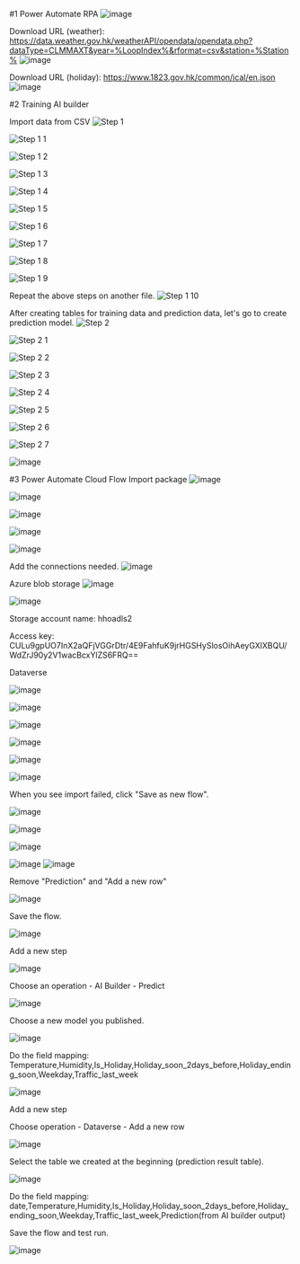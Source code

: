 #1 Power Automate RPA
![image](https://user-images.githubusercontent.com/50817966/227774884-39157ec0-c625-4214-af33-ce8c0bcb699a.png)

Download URL (weather): https://data.weather.gov.hk/weatherAPI/opendata/opendata.php?dataType=CLMMAXT&year=%LoopIndex%&rformat=csv&station=%Station%
![image](https://user-images.githubusercontent.com/50817966/227776113-5388a11c-ba28-41a1-ab58-d015ef91d0bc.png)

Download URL (holiday): https://www.1823.gov.hk/common/ical/en.json
![image](https://user-images.githubusercontent.com/50817966/227775014-ea2d69f7-330c-4bc3-bb6b-c171d8dcfec4.png)

#2 Training AI builder

Import data from CSV
![Step 1](https://user-images.githubusercontent.com/50817966/227844722-ad9e5ac6-579c-44a5-8552-b8c028c0d865.png)

![Step 1 1](https://user-images.githubusercontent.com/50817966/227844793-15a3bbd1-75ff-47f3-8b9e-c6dab20e3baf.png)

![Step 1 2](https://user-images.githubusercontent.com/50817966/227844810-b9c11429-9be5-4248-bb39-18256ec94889.png)

![Step 1 3](https://user-images.githubusercontent.com/50817966/227844822-6a65f7e8-b50d-4409-9ee9-96e8a64caebb.png)

![Step 1 4](https://user-images.githubusercontent.com/50817966/227844841-74d4f952-9c5c-46cf-98bd-1a70118636b0.png)

![Step 1 5](https://user-images.githubusercontent.com/50817966/227844856-bed2cc13-da56-4034-bac4-c2703a7f356b.png)

![Step 1 6](https://user-images.githubusercontent.com/50817966/227844865-6c2b718c-df1b-492d-9bac-eaf5d4a42192.png)

![Step 1 7](https://user-images.githubusercontent.com/50817966/227844883-4d354015-2927-41bc-830a-948359bdc44d.png)

![Step 1 8](https://user-images.githubusercontent.com/50817966/227844899-6908c8ef-6376-4788-ac9e-aae0a47bb5a5.png)

![Step 1 9](https://user-images.githubusercontent.com/50817966/227844904-a9ed9154-5277-4d07-b111-d523383c337b.png)

Repeat the above steps on another file.
![Step 1 10](https://user-images.githubusercontent.com/50817966/227844916-fcb18cc5-f764-4738-9448-1692814f91f2.png)

After creating tables for training data and prediction data, let's go to create prediction model.
![Step 2](https://user-images.githubusercontent.com/50817966/227847437-06bc948e-da11-4ee1-99a7-4cbaa94cc323.png)

![Step 2 1](https://user-images.githubusercontent.com/50817966/227847465-9eeadbee-2120-4236-83fb-c54a74587fba.png)

![Step 2 2](https://user-images.githubusercontent.com/50817966/227847482-3d2e7d9e-8bef-4d5a-ac96-5bc93c891838.png)

![Step 2 3](https://user-images.githubusercontent.com/50817966/227847497-f12128ff-16b1-4993-868b-b16c5b868590.png)

![Step 2 4](https://user-images.githubusercontent.com/50817966/227847506-634b7bcb-cc74-4679-a73a-055d14921dc1.png)

![Step 2 5](https://user-images.githubusercontent.com/50817966/227847515-f95ac697-4dad-497b-b588-ed6b78bc955e.png)

![Step 2 6](https://user-images.githubusercontent.com/50817966/227847529-55db4cbf-ade9-4682-a684-21f95e2d97cc.png)

![Step 2 7](https://user-images.githubusercontent.com/50817966/227847542-0db289f9-84a4-425b-a8d4-55d04b72554e.png)

![image](https://user-images.githubusercontent.com/50817966/227853581-2c306d73-7957-46b8-8ba9-41030dbfd1ca.png)


#3 Power Automate Cloud Flow
Import package
![image](https://user-images.githubusercontent.com/50817966/227775312-860d89b0-2c66-4334-b0b5-51cb2939297f.png)

![image](https://user-images.githubusercontent.com/50817966/227853900-81592d8b-1e99-4454-b0a0-2777445c5be8.png)

![image](https://user-images.githubusercontent.com/50817966/227848578-60928a42-e857-4460-b6e8-d515b00dbf8a.png)

![image](https://user-images.githubusercontent.com/50817966/227848351-05bada7f-f3ea-4639-9825-a9cb239727ae.png)

![image](https://user-images.githubusercontent.com/50817966/227848746-f94758db-cd6e-44bd-af76-23af66670196.png)


Add the connections needed.
![image](https://user-images.githubusercontent.com/50817966/227848960-931d19ae-9c16-4f84-afa0-f3d59c274fc7.png)

Azure blob storage
![image](https://user-images.githubusercontent.com/50817966/227849065-a486f147-70ea-493e-a1ad-c5876ebbbd1d.png)

![image](https://user-images.githubusercontent.com/50817966/227775398-dfd0383e-3deb-4c60-9299-ebbfb43efc08.png)

Storage account name: hhoadls2

Access key: CULu9gpUO7InX2aQFjVGGrDtr/4E9FahfuK9jrHGSHySlosOihAeyGXlXBQU/WdZrJ90y2V1wacBcxYlZS6FRQ==

Dataverse

![image](https://user-images.githubusercontent.com/50817966/227849239-77933f5c-6b12-4aeb-9961-3c0a639eb6d8.png)

![image](https://user-images.githubusercontent.com/50817966/227849382-f29ce751-a811-4447-85fa-3bd676946a3a.png)

![image](https://user-images.githubusercontent.com/50817966/227849471-c305dba5-e9ee-46aa-baa6-1645a9bfe652.png)

![image](https://user-images.githubusercontent.com/50817966/227849572-f099f68b-7daf-4224-a066-0da413027f52.png)

![image](https://user-images.githubusercontent.com/50817966/227849698-c103346b-d3a0-4e04-b2de-b66de440867d.png)

![image](https://user-images.githubusercontent.com/50817966/227849773-a481c5ea-f57c-416a-841e-85f058312a0c.png)

When you see import failed, click "Save as new flow".

![image](https://user-images.githubusercontent.com/50817966/227854305-d14229ac-8115-454e-96ab-bf2b60a3ed10.png)

![image](https://user-images.githubusercontent.com/50817966/227854392-88e72344-aa7e-4cc5-8b6f-33e9404b01aa.png)

![image](https://user-images.githubusercontent.com/50817966/227775180-cf060848-a781-4b19-9522-18504c75bb36.png)

![image](https://user-images.githubusercontent.com/50817966/227775213-bd9eaf82-342b-4235-b03a-330af8253144.png)
![image](https://user-images.githubusercontent.com/50817966/227775240-64b149f9-4ef3-47ae-8eae-0da691430230.png)

Remove "Prediction" and "Add a new row"

![image](https://user-images.githubusercontent.com/50817966/227860758-ec180dfc-f0e3-4b19-9777-6a7652a7c753.png)

Save the flow.

![image](https://user-images.githubusercontent.com/50817966/227860864-519ebd62-ee1b-4bf4-9601-847fda888a37.png)

Add a new step

![image](https://user-images.githubusercontent.com/50817966/227861321-9b0d4e95-2680-4690-91f5-6d32f8550845.png)

Choose an operation - AI Builder - Predict

![image](https://user-images.githubusercontent.com/50817966/227861206-bdd42a39-753b-4988-a036-818330102f55.png)

Choose a new model you published.

![image](https://user-images.githubusercontent.com/50817966/227862093-2375a244-156d-40e7-8269-e855b0c8f1bf.png)

Do the field mapping: Temperature,Humidity,Is_Holiday,Holiday_soon_2days_before,Holiday_ending_soon,Weekday,Traffic_last_week

![image](https://user-images.githubusercontent.com/50817966/227862318-70248d11-f38f-4d05-b682-41a5833e8194.png)

Add a new step

Choose operation - Dataverse - Add a new row

![image](https://user-images.githubusercontent.com/50817966/227863248-c46520e8-7471-4c48-b5a9-30ae204affaf.png)

Select the table we created at the beginning (prediction result table).

![image](https://user-images.githubusercontent.com/50817966/227863451-b1034d94-aea8-487a-9711-1c3405514182.png)

Do the field mapping: date,Temperature,Humidity,Is_Holiday,Holiday_soon_2days_before,Holiday_ending_soon,Weekday,Traffic_last_week,Prediction(from AI builder output)

Save the flow and test run.

![image](https://user-images.githubusercontent.com/50817966/227863818-fd7f7757-d81b-438a-a66e-c174b1154eae.png)

